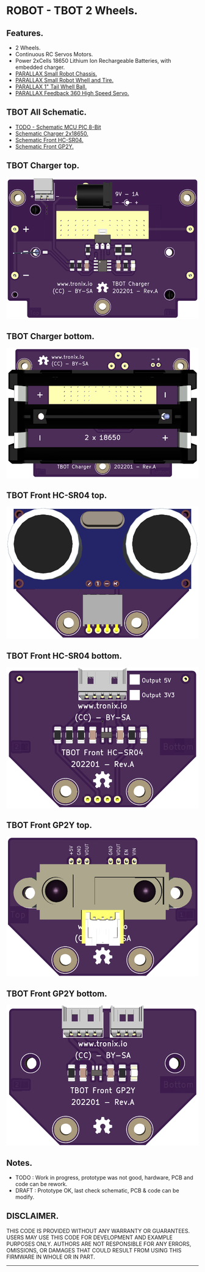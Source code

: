 # ROBOT - TBOT 2 Wheels.

## Features.

- 2 Wheels.
- Continuous RC Servos Motors.
- Power 2xCells 18650 Lithium Ion Rechargeable Batteries, with embedded charger.
- [PARALLAX Small Robot Chassis.](https://www.parallax.com/product/700-00022)
- [PARALLAX Small Robot Whell and Tire.](https://www.parallax.com/product/28114)
- [PARALLAX 1" Tail Whell Ball.](https://www.parallax.com/product/700-00009)
- [PARALLAX Feedback 360 High Speed Servo.](https://www.parallax.com/product/900-00360)

## TBOT All Schematic.

- [TODO - Schematic MCU PIC 8-Bit]()
- [Schematic Charger 2x18650.](https://github.com/tronixio/robot-tbot/blob/main/assets/tbot-charger.pdf)
- [Schematic Front HC-SR04.](https://github.com/tronixio/robot-tbot/blob/main/assets/tbot-front-hcsr04.pdf)
- [Schematic Front GP2Y.](https://github.com/tronixio/robot-tbot/blob/main/assets/tbot-front-gp2y.pdf)

## TBOT Charger top.

![TBOT Charger Top.](https://github.com/tronixio/robot-tbot/blob/main/pics/tbot-charger-top.png)

## TBOT Charger bottom.

![TBOT Charger Bottom.](https://github.com/tronixio/robot-tbot/blob/main/pics/tbot-charger-bottom.png)

## TBOT Front HC-SR04 top.

![TBOT Front HC-SR04 Top.](https://github.com/tronixio/robot-tbot/blob/main/pics/hc-sr04-top.png)

## TBOT Front HC-SR04 bottom.

![TBOT Front HC-SR04 Bottom.](https://github.com/tronixio/robot-tbot/blob/main/pics/hc-sr04-bottom.png)

## TBOT Front GP2Y top.

![TBOT Front GP2Y Top.](https://github.com/tronixio/robot-tbot/blob/main/pics/gp2y-top.png)

## TBOT Front GP2Y bottom.

![TBOT Front GP2Y Bottom.](https://github.com/tronixio/robot-tbot/blob/main/pics/gp2y-bottom.png)

## Notes.

- TODO : Work in progress, prototype was not good, hardware, PCB and code can be rework.
- DRAFT : Prototype OK, last check schematic, PCB & code can be modify.

## DISCLAIMER.

THIS CODE IS PROVIDED WITHOUT ANY WARRANTY OR GUARANTEES.
USERS MAY USE THIS CODE FOR DEVELOPMENT AND EXAMPLE PURPOSES ONLY.
AUTHORS ARE NOT RESPONSIBLE FOR ANY ERRORS, OMISSIONS, OR DAMAGES THAT COULD
RESULT FROM USING THIS FIRMWARE IN WHOLE OR IN PART.

---
